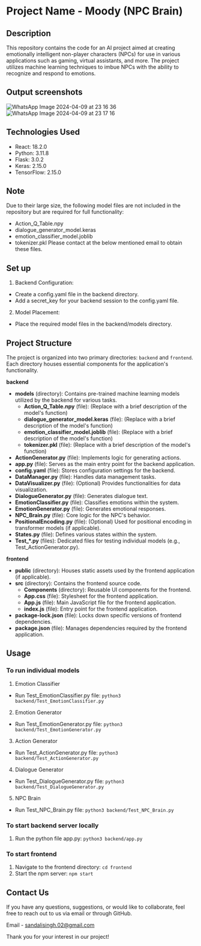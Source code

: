 # Project Name - Moody (NPC Brain)

## Description

This repository contains the code for an AI project aimed at creating emotionally intelligent non-player characters (NPCs) for use in various applications such as gaming, virtual assistants, and more. The project utilizes machine learning techniques to imbue NPCs with the ability to recognize and respond to emotions.

## Output screenshots

![WhatsApp Image 2024-04-09 at 23 16 36](https://github.com/sandalisingh/NPC-Brain/assets/77054645/e9b38a26-8055-49e9-9d27-6c0536ef9a62)
![WhatsApp Image 2024-04-09 at 23 17 16](https://github.com/sandalisingh/NPC-Brain/assets/77054645/074932ca-69db-4668-b329-072973258dc9)

## Technologies Used

- React: 18.2.0
- Python: 3.11.8
- Flask: 3.0.2
- Keras: 2.15.0
- TensorFlow: 2.15.0

## Note
Due to their large size, the following model files are not included in the repository but are required for full functionality:
- Action_Q_Table.npy
- dialogue_generator_model.keras
- emotion_classifier_model.joblib
- tokenizer.pkl
Please contact at the below mentioned email to obtain these files.

## Set up

1. Backend Configuration:
- Create a config.yaml file in the backend directory.
- Add a secret_key for your backend session to the config.yaml file.
2. Model Placement:
- Place the required model files in the backend/models directory.

## Project Structure

The project is organized into two primary directories: `backend` and `frontend`. Each directory houses essential components for the application's functionality.

**backend**

* **models** (directory): Contains pre-trained machine learning models utilized by the backend for various tasks. 
  - **Action_Q_Table.npy** (file): (Replace with a brief description of the model's function)
  - **dialogue_generator_model.keras** (file): (Replace with a brief description of the model's function)
  - **emotion_classifier_model.joblib** (file): (Replace with a brief description of the model's function)
  - **tokenizer.pkl** (file): (Replace with a brief description of the model's function)
* **ActionGenerator.py** (file): Implements logic for generating actions.
* **app.py** (file): Serves as the main entry point for the backend application.
* **config.yaml** (file): Stores configuration settings for the backend.
* **DataManager.py** (file): Handles data management tasks.
* **DataVisualizer.py** (file): (Optional) Provides functionalities for data visualization.
* **DialogueGenerator.py** (file): Generates dialogue text.
* **EmotionClassifier.py** (file): Classifies emotions within the system.
* **EmotionGenerator.py** (file): Generates emotional responses.
* **NPC_Brain.py** (file): Core logic for the NPC's behavior.
* **PositionalEncoding.py** (file): (Optional) Used for positional encoding in transformer models (if applicable).
* **States.py** (file): Defines various states within the system.
* **Test_*.py** (files): Dedicated files for testing individual models (e.g., Test_ActionGenerator.py).

**frontend**

* **public** (directory): Houses static assets used by the frontend application (if applicable).
* **src** (directory): Contains the frontend source code.
  * **Components** (directory): Reusable UI components for the frontend.
  * **App.css** (file): Stylesheet for the frontend application.
  * **App.js** (file): Main JavaScript file for the frontend application.
  * **index.js** (file): Entry point for the frontend application.
* **package-lock.json** (file): Locks down specific versions of frontend dependencies.
* **package.json** (file): Manages dependencies required by the frontend application.

## Usage

### To run individual models
1. Emotion Classifier
- Run Test_EmotionClassifier.py file: `python3 backend/Test_EmotionClassifier.py`
2. Emotion Generator
- Run Test_EmotionGenerator.py file: `python3 backend/Test_EmotionGenerator.py`
3. Action Generator
- Run Test_ActionGenerator.py file: `python3 backend/Test_ActionGenerator.py`
4. Dialogue Generator
- Run Test_DialogueGenerator.py file: `python3 backend/Test_DialogueGenerator.py`
5. NPC Brain
- Run Test_NPC_Brain.py file:  `python3 backend/Test_NPC_Brain.py`

### To start backend server locally
1. Run the python file app.py: `python3 backend/app.py`

### To start frontend
1. Navigate to the frontend directory: `cd frontend`
2. Start the npm server: `npm start`

## Contact Us
If you have any questions, suggestions, or would like to collaborate, feel free to reach out to us via email or through GitHub.

Email - sandalisingh.02@gmail.com

Thank you for your interest in our project!